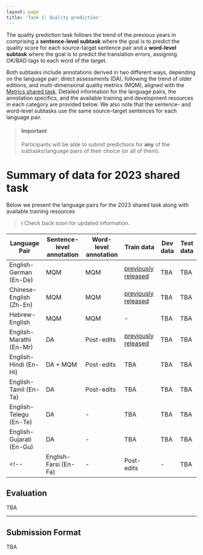 ```yaml
---
layout: page
title: 'Task 1: Quality prediction'
---
```


The quality prediction task follows the trend of the previous years in comprising a **sentence-level subtask** where the goal is to predict the quality score for each source-target sentence pair and a **word-level subtask** where the goal is to predict the translation errors, assigning OK/BAD tags to each word of the target. 

Both subtasks include annotations derived in two different ways, depending on the language pair: direct assessments (DA), following the trend of older editions, and multi-dimensional quality metrics (MQM), aligned with the [Metrics shared task](https://wmt-metrics-task.github.io/). Detailed information for the language pairs, the annotation specifics, and the available training and development resources in each category are provided below. We also note that the sentence- and word-level subtasks use the same source-target sentences for each language pair.


> #### **Important**
> Participants will be able to submit predictions for **any** of the subtasks/language pairs of their choice (or all of them). 

# Summary of data for 2023 shared task

Below we present the language pairs for the 2023 shared task along with available training resources

> ``❗`` Check back soon for updated information.

| Language Pair | Sentence-level annotation| Word-level annotation | Train data  | Dev data | Test data  |
|--------------------------|----------------------|-----------------------|---------------------------|-------------------|--------------------|
| English-German (En-De)   | MQM                  |  MQM            | [previously released](https://github.com/WMT-QE-Task/wmt-qe-2022-data) | TBA               | TBA               |
| Chinese-English (Zh-En)  | MQM                  |  MQM            | [previously released](https://github.com/WMT-QE-Task/wmt-qe-2022-data) | TBA               | TBA               |
| Hebrew-English           | MQM                  |  MQM            | - | TBA               | TBA               |
| English-Marathi (En-Mr)  | DA                   | Post-edits  | [previously released](https://github.com/WMT-QE-Task/wmt-qe-2022-data) | TBA               | TBA               |
| English-Hindi (En-Hi)  | DA + MQM               | Post-edits  | TBA | TBA               | TBA               |
| English-Tamil (En-Ta)  | DA                   | Post-edits  | TBA | TBA               | TBA               |
| English-Telegu (En-Te)  | DA                   | -  | TBA | TBA               | TBA               |
| English-Gujarati (En-Gu)  | DA                   | - | TBA | TBA               | TBA               |
<!-- | English-Farsi (En-Fa)  | -                   |  Post-edits  | - | TBA               | TBA               | -->



## Evaluation

TBA


---
## Submission Format

TBA